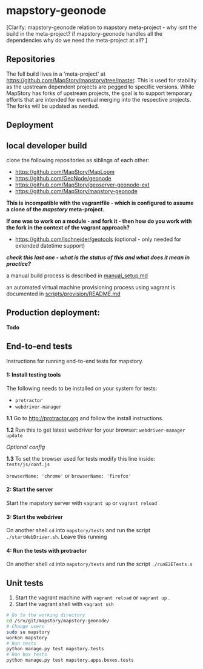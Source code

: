 
mapstory-geonode
================

[Clarify: mapstory-geonode relation to mapstory meta-project - why isnt the build in the meta-project? if mapstory-geonode handles all the dependencies why do we need the meta-project at all? ]

Repositories
------------

The full build lives in a 'meta-project' at https://github.com/MapStory/mapstory/tree/master. This is used for stability as the upstream dependent projects are pegged to specific versions. While MapStory has forks of upstream projects, the goal is to support temporary efforts that are intended for eventual merging into the respective projects. The forks will be updated as needed.

Deployment
----------

## local developer build

clone the following repositories as siblings of each other:
* https://github.com/MapStory/MapLoom
* https://github.com/GeoNode/geonode
* https://github.com/MapStory/geoserver-geonode-ext
* https://github.com/MapStory/mapstory-geonode

**This is incompatible with the vagrantfile - which is configured to assume a clone of the *mapstory* meta-project.**

**If one was to work on a module - and fork it - then how do you work with the fork in the context of the vagrant approach?**

* https://github.com/ischneider/geotools (optional - only needed for extended datetime support)

**_check this last one - what is the status of this and what does it mean in practice?_**

a manual build process is described in [manual_setup.md](manual_setup.md)

an automated virtual machine provisioning process using vagrant is documented in [scripts/provision/README.md](scripts/provision/README.md)

## Production deployment: 
**Todo**

## End-to-end tests

Instructions for running end-to-end tests for mapstory.

#### 1: Install testing tools

The following needs to be installed on your system for tests:

- `protractor`
- `webdriver-manager`

**1.1** Go to http://protractor.org and follow the install instructions.

**1.2** Run this to get latest webdriver for your browser:
`webdriver-manager update`

*Optional config*

**1.3** To set the browser used for tests modify this line inside:
 `tests/js/conf.js`

`browserName: 'chrome'` or `browserName: 'firefox'`

#### 2: Start the server

Start the mapstory server with `vagrant up` or `vagrant reload` 

#### 3: Start the webdriver

On another shell `cd` into `mapstory/tests` and run the script 
`./startWebDriver.sh`. Leave this running 

#### 4: Run the tests with protractor

On another shell `cd` into `mapstory/tests` and run the script `./runE2ETests.s`

## Unit tests

1. Start the vagrant machine with `vagrant reload` or `vagrant up` . 
2. Start the vagrant shell with `vagrant ssh`

```bash
# Go to the working directory
cd /srv/git/mapstory/mapstory-geonode/
# Change users
sudo su mapstory
workon mapstory
# Run tests
python manage.py test mapstory.tests
# Run box tests
python manage.py test mapstory.apps.boxes.tests
```
